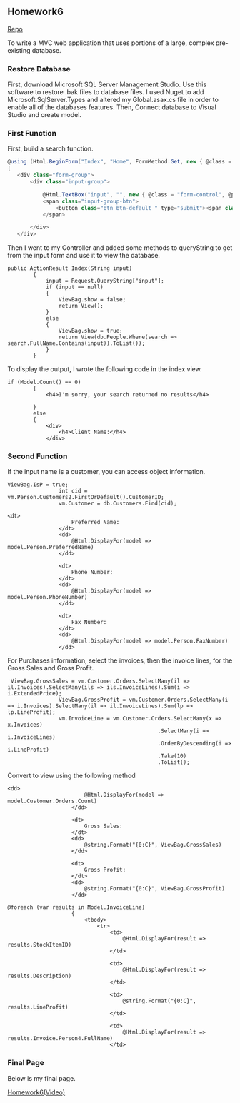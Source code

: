 ## Homework6

[Repo](https://github.com/chunzel16/CS460HW)

 To write a MVC web application that uses portions of a large, complex pre-existing database.
 
 ### Restore Database
 
 First, download Microsoft SQL Server Management Studio. Use this software to restore .bak files to database files.
 I used Nuget to add Microsoft.SqlServer.Types and altered my Global.asax.cs file in order to enable all of the databases features.
 Then, Connect database to Visual Studio and create model.
 
 ### First Function
 
 First, build a search function.
 
 ```C#
 @using (Html.BeginForm("Index", "Home", FormMethod.Get, new { @class = "form-inline" }))
{
    <div class="form-group">
        <div class="input-group">

            @Html.TextBox("input", "", new { @class = "form-control", @placeholder = "Enter A Client Name", required = "required" })
            <span class="input-group-btn">
                <button class="btn btn-default " type="submit"><span class="glyphicon glyphicon-search"></span></button>
            </span>

        </div>
    </div>
```

Then I went to my Controller and added some methods to queryString to get from the input form and use it to view the database.

```
public ActionResult Index(String input)
        {
            input = Request.QueryString["input"];
            if (input == null)
            {
                ViewBag.show = false;
                return View();
            }
            else
            {
                ViewBag.show = true;
                return View(db.People.Where(search => search.FullName.Contains(input)).ToList());
            }
        }
```

To display the output, I wrote the following code in the index view.
```
if (Model.Count() == 0)
        {
            <h4>I'm sorry, your search returned no results</h4>

        }
        else
        {
            <div>
                <h4>Client Name:</h4>
            </div>
```

### Second Function

If the input name is a customer, you can access object information.

```
ViewBag.IsP = true;
                int cid = vm.Person.Customers2.FirstOrDefault().CustomerID;
                vm.Customer = db.Customers.Find(cid);
```

```
<dt>
                    Preferred Name:
                </dt>
                <dd>
                    @Html.DisplayFor(model => model.Person.PreferredName)
                </dd>

                <dt>
                    Phone Number:
                </dt>
                <dd>
                    @Html.DisplayFor(model => model.Person.PhoneNumber)
                </dd>

                <dt>
                    Fax Number:
                </dt>
                <dd>
                    @Html.DisplayFor(model => model.Person.FaxNumber)
                </dd>
```

For Purchases information, select the invoices, then the invoice lines, for the Gross Sales and Gross Profit.

```
 ViewBag.GrossSales = vm.Customer.Orders.SelectMany(il => il.Invoices).SelectMany(ils => ils.InvoiceLines).Sum(i => i.ExtendedPrice);
                ViewBag.GrossProfit = vm.Customer.Orders.SelectMany(i => i.Invoices).SelectMany(il => il.InvoiceLines).Sum(lp => lp.LineProfit);
                vm.InvoiceLine = vm.Customer.Orders.SelectMany(x => x.Invoices)
                                               .SelectMany(i => i.InvoiceLines)
                                               .OrderByDescending(i => i.LineProfit)
                                               .Take(10)
                                               .ToList();
```

Convert to view using the following method
```
<dd>
                        @Html.DisplayFor(model => model.Customer.Orders.Count)
                    </dd>

                    <dt>
                        Gross Sales:
                    </dt>
                    <dd>
                        @string.Format("{0:C}", ViewBag.GrossSales)
                    </dd>

                    <dt>
                        Gross Profit:
                    </dt>
                    <dd>
                        @string.Format("{0:C}", ViewBag.GrossProfit)
                    </dd>
```
```
@foreach (var results in Model.InvoiceLine)
                    {
                        <tbody>
                            <tr>
                                <td>
                                    @Html.DisplayFor(result => results.StockItemID)
                                </td>

                                <td>
                                    @Html.DisplayFor(result => results.Description)
                                </td>

                                <td>
                                    @string.Format("{0:C}", results.LineProfit)
                                </td>

                                <td>
                                    @Html.DisplayFor(result => results.Invoice.Person4.FullName)
                                </td>
```
### Final Page
Below is my final page.

<a href="https://www.youtube.com/watch?v=PWPBJCA48Qw">Homework6(Video)</a>



